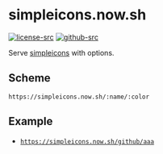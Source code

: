 # simpleicons.now.sh

[![license-src]][license-href]
[![github-src]][github-href]

Serve [simpleicons](https://simpleicons.org/) with options.

## Scheme

```
https://simpleicons.now.sh/:name/:color
```

## Example

- [`https://simpleicons.now.sh/github/aaa`](/github/aaa)

[license-src]: https://badgen.net/badge/license/MIT/blue
[license-href]: https://github.com/simpleicons/simpleicons.now.sh/blob/master/LICENSE
[github-src]: https://badgen.net/badge/github/simpleicons%2Fsimpleicons.now.sh/black?icon&label
[github-href]: https://github.com/simpleicons/simpleicons.now.sh
